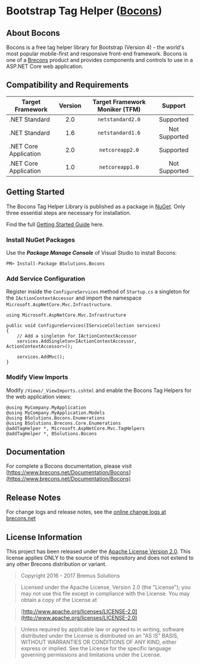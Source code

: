 # Bootstrap Tag Helper ([Bocons](https://www.brecons.net/Product/Bocons))

## About Bocons
Bocons is a free tag helper library for Bootstrap (Version 4) - the world's most popular mobile-first and responsive front-end framework.
Bocons is one of a [Brecons](https://www.brecons.net) product and provides components and controls to use in a ASP.NET Core web application.

## Compatibility and Requirements
| Target Framework | Version | Target Framework Moniker (TFM) | Support |
| -------- | :----: | :----------: | :---------------: |
| .NET Standard | 2.0 | `netstandard2.0` | Supported |
| .NET Standard | 1.6 | `netstandard1.6` | Not Supported |
| .NET Core Application | 2.0 | `netcoreapp2.0` | Supported |
| .NET Core Application | 1.0 | `netcoreapp1.0` | Not Supported |

## Getting Started
The Bocons Tag Helper Library is published as a package in [NuGet](https://www.nuget.org/packages/BSolutions.Bocons). Only three essential steps are necessary for installation.

Find the full [Getting Started Guide](https://www.brecons.net/Documentation/Bocons?view=GettingStarted) here.

### Install NuGet Packages

Use the ***Package Manage Console*** of Visual Studio to install Bocons:

    PM> Install-Package BSolutions.Bocons

### Add Service Configuration

Register inside the `ConfigureServices` method of `Startup.cs` a singleton for the `IActionContextAccessor` and import the namespace `Microsoft.AspNetCore.Mvc.Infrastructure`.

    using Microsoft.AspNetCore.Mvc.Infrastructure

    public void ConfigureServices(IServiceCollection services)
    {
	    // Add a singleton for IActionContextAccessor
        services.AddSingleton<IActionContextAccessor, ActionContextAccessor>();

        services.AddMvc();
    }

### Modify View Imports

Modify `/Views/_ViewImports.cshtml` and enable the Bocons Tag Helpers for the web application views:

    @using MyCompany.MyApplication
    @using MyCompany.MyApplication.Models
    @using BSolutions.Bocons.Enumerations
    @using BSolutions.Brecons.Core.Enumerations
    @addTagHelper *, Microsoft.AspNetCore.Mvc.TagHelpers
    @addTagHelper *, BSolutions.Bocons

## Documentation
For complete a Bocons documentation, please visit [https://www.brecons.net/Documentation/Bocons](https://www.brecons.net/Documentation/Bocons)

## Release Notes
For change logs and release notes, see the [online change logs at brecons.net](https://www.brecons.net/Documentation/Bocons?view=ChangeLog)

## License Information
This project has been released under the [Apache License Version 2.0](https://www.apache.org/licenses/LICENSE-2.0). This license applies
ONLY to the source of this repository and does not extend to any other Brecons distribution or variant.

> Copyright 2016 - 2017 Bremus Solutions

> Licensed under the Apache License, Version 2.0 (the "License");
	you may not use this file except in compliance with the License.
	You may obtain a copy of the License at

> [http://www.apache.org/licenses/LICENSE-2.0](http://www.apache.org/licenses/LICENSE-2.0)

> Unless required by applicable law or agreed to in writing, software
	distributed under the License is distributed on an "AS IS" BASIS,
	WITHOUT WARRANTIES OR CONDITIONS OF ANY KIND, either express or implied.
	See the License for the specific language governing permissions and
	limitations under the License.
